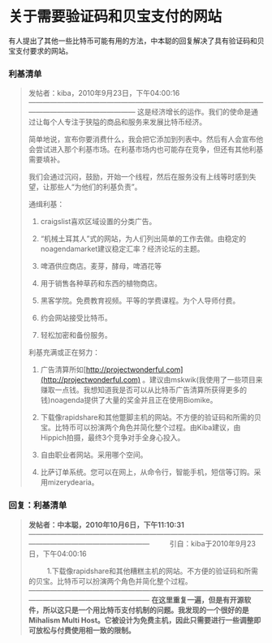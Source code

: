 # 关于需要验证码和贝宝支付的网站

有人提出了其他一些比特币可能有用的方法，中本聪的回复解决了具有验证码和贝宝支付要求的网站。

### 利基清单

> 发帖者：kiba，2010年9月23日，下午04:00:16
> ————————————————————————————————————————————————
> 这是经济增长的运作。我们的使命是通过让每个人专注于狭隘的商品和服务来发展比特币经济。
>
> 简单地说，宣布你要消费什么，我会把它添加到列表中。然后有人会宣布他会尝试进入那个利基市场。在利基市场内也可能存在竞争，但还有其他利基需要填补。
>
> 我们会通过沉闷，鼓励，开始一个线程，然后在服务没有上线等时感到失望，让那些人“为他们的利基负责”。
>
> 通缉利基：
> 
> 1. craigslist喜欢区域设置的分类广告。
>
> 2. “机械土耳其人”式的网站，为人们列出简单的工作去做。由稳定的noagendamarket建议稳定汇率？经济论坛的主题。
>
> 3. 啤酒供应商店。麦芽，酵母，啤酒花等
> 
> 4. 用于销售各种草药和东西的植物商店。
>
> 6. 黑客学院。免费教育视频。平等的学费课程。为个人导师付费。
>
> 7. 约会网站接受比特币。
>
> 8. 轻松加密和备份服务。
>
> 利基充满或正在努力：
>
> 1. 广告清算所如[http://projectwonderful.com](http://projectwonderful.com) 。建议由mskwik(我使用了一些项目来赚取一点钱。我想知道我是否可以从比特币广告清算所获得更多的钱)noagenda提供了大量的奖金并且正在使用Biomike。
>
> 2. 下载像rapidshare和其他蹩脚主机的网站。不方便的验证码和所需的贝宝。比特币可以扮演两个角色并简化整个过程。由Kiba建议，由Hippich拍摄，最终3个竞争对手全身心投入。
>
> 3. 自由职业者网站。采用哪个空间。
>
> 4. 比萨订单系统。您可以在网上，从命令行，智能手机，短信等订购。采用mizerydearia。

### 回复：利基清单

> **发帖者：中本聪，2010年10月6日，下午11:10:31**
> ——————————————————————————————————————————————————
> &emsp; &emsp; 引自：kiba于2010年9月23日，下午04:00:16
>
> &emsp; &emsp; 1.下载像rapidshare和其他糟糕主机的网站。不方便的验证码和所需的贝宝。比特币可以扮演两个角色并简化整个过程。
> ——————————————————————————————————————————————————
> **在这里重复一遍，但是有开源软件，所以这只是一个用比特币支付机制的问题。我发现的一个很好的是Mihalism Multi Host。它被设计为免费主机，因此只需要进行一些调整即可放松与付费使用相一致的限制。**







